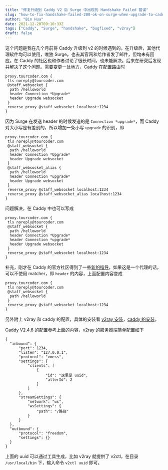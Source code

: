 ```yaml
---
title: "修复升级到 Caddy V2 后 Surge 中出现的 Handshake Failed 错误"
slug: "how-to-fix-handshake-failed-200-ok-on-surge-when-upgrade-to-caddy-v2"
author: "Bin Hua"
date: 2021-12-20T09:10:33Z
tags: ["Caddy", "Surge", "handshake", "bugfixed", "v2ray"]
draft: false
---
```


这个问题是我在几个月前将 Caddy 升级到 v2 的时候遇到的。在升级后，其他代理软件均可以使用，唯独 Surge。也去其官网和给作者发了邮件，但均未有回应。在 Caddy 的社区也和作者讨论了很长时间，也未能解决。后来在研究后发现并解决了这个问题。需要变更一处地方，Caddy 在配置路由时

```
proxy.tourcoder.com {
 tls noreply@tourcoder.com
 @staff_websocket {
  path /helloworld
  header Connection *Upgrade*
  header Upgrade websocket
 }
 reverse_proxy @staff_websocket localhost:1234
}
```

因为 Surge 在发送 header 的时候发送的是 `Connection *upgrade*`，而 Caddy 对大小写是有差别的，所以增加一条小写 `upgrade` 的识别，即

```
proxy.tourcoder.com {
 tls noreply@tourcoder.com
 @staff_websocket {
  path /helloworld
  header Connection *Upgrade*
  header Upgrade websocket
 }
 @staff_websocket_alias {
  path /helloworld
  header Connection *upgrade*
  header Upgrade websocket
 }
 reverse_proxy @staff_websocket localhost:1234
 reverse_proxy @staff_websocket_alias localhost:1234
}
```

问题解决，在 Caddy 中也可以写成

```
proxy.tourcoder.com {
 tls noreply@tourcoder.com
 @staff_websocket {
  path /helloworld
  header Connection *Upgrade*
  header Connection *upgrade*
  header Upgrade websocket
 }
 reverse_proxy @staff_websocket localhost:1234
}
```

补充，刚才在 Caddy 的官方社区得到了一些[新的指导](https://caddy.community/t/appending-tls-handshake-error-ws-tls/14474)，如果这是一个代理的话，可以不使用 matcher，即 `header` 的内容，上面配置内容变成

```
proxy.tourcoder.com {
 tls noreply@tourcoder.com
 @staff_websocket {
  path /helloworld
 }
 reverse_proxy @staff_websocket localhost:1234
}
```

另外附上 v2ray 和 caddy 的配置，具体的安装看 [v2ray 安装](https://github.com/v2fly/fhs-install-v2ray)，[caddy 的安装](https://caddyserver.com/docs/install)。

Caddy V2.4.6 的配置参考上面的内容，v2ray 的服务器端简单配置如下

```
{
  "inbound": {
      "port": 1234,
      "listen": "127.0.0.1", 
      "protocol": "vmess",
      "settings": {
          "clients": [
              {
                  "id": "这里是 uuid",
                  "alterId": 2
              }
          ]
      },
      "streamSettings": {
          "network": "ws",
          "wsSettings": {
              "path": "/路径"
          }
      }
  },
  "outbound": {
      "protocol": "freedom",
      "settings": {}
  }
}
```

上面的 uuid 可以通过工具生成，比如 v2ray 就提供了 v2ctl，在目录 `/usr/local/bin` 下，输入命令 `v2ctl uuid` 即可。

